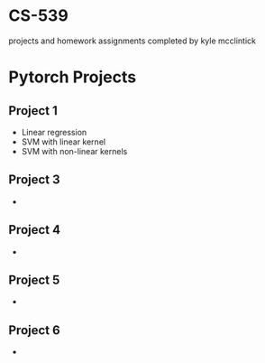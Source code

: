 # CS-539
projects and homework assignments completed by kyle mcclintick

# Pytorch Projects
## Project 1
- Linear regression
- SVM with linear kernel
- SVM with non-linear kernels
## Project 3
-
## Project 4
-
## Project 5
-
## Project 6
-

